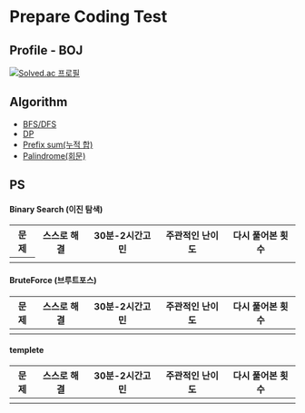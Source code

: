 # Prepare Coding Test

## Profile - BOJ

[![Solved.ac
프로필](http://mazassumnida.wtf/api/v2/generate_badge?boj=protoss1111)](https://solved.ac/protoss1111)


## Algorithm
- [BFS/DFS](https://whitehairhan.tistory.com/204?category=1000781) 
- [DP](https://whitehairhan.tistory.com/266?category=1000781)
- [Prefix sum(누적 합)](https://whitehairhan.tistory.com/323?category=1000781)
- [Palindrome(회문)](https://whitehairhan.tistory.com/327?category=1000781)

## PS
<table>
    <h4>Binary Search (이진 탐색)</h4>
    <tr>
        <th>문제</th><th>스스로 해결</th><th>30분-2시간고민</th><th>주관적인 난이도</th><th>다시 풀어본 횟수</th>
    </tr>
    <tr>
        <th></th>
    </tr>
</table>

<table>
    <h4>BruteForce (브루트포스)</h4>
    <tr>
        <th>문제</th><th>스스로 해결</th><th>30분-2시간고민</th><th>주관적인 난이도</th><th>다시 풀어본 횟수</th>
    </tr>
    <tr>
        <th></th><th></th><th></th><th></th><th></th>
    </tr>
</table>

<table>
    <h4>templete</h4>
    <tr>
        <th>문제</th><th>스스로 해결</th><th>30분-2시간고민</th><th>주관적인 난이도</th><th>다시 풀어본 횟수</th>
    </tr>
    <tr>
        <th></th><th></th><th></th><th></th><th></th>
    </tr>
</table>